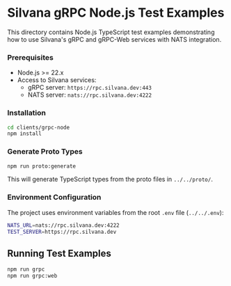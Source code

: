 # Silvana gRPC Node.js Test Examples

This directory contains Node.js TypeScript test examples demonstrating how to use Silvana's gRPC and gRPC-Web services with NATS integration.

### Prerequisites

- Node.js >= 22.x
- Access to Silvana services:
  - gRPC server: `https://rpc.silvana.dev:443`
  - NATS server: `nats://rpc.silvana.dev:4222`

### Installation

```bash
cd clients/grpc-node
npm install
```

### Generate Proto Types

```bash
npm run proto:generate
```

This will generate TypeScript types from the proto files in `../../proto/`.

### Environment Configuration

The project uses environment variables from the root `.env` file (`../../.env`):

```bash
NATS_URL=nats://rpc.silvana.dev:4222
TEST_SERVER=https://rpc.silvana.dev
```

## Running Test Examples

```bash
npm run grpc
npm run grpc:web
```
